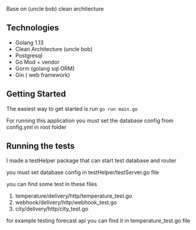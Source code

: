 Base on (uncle bob) clean architecture

## Technologies
* Golang 1.13 
* Clean Architecture (uncle bob)
* Postgresql
* Go Mod + vendor
* Gorm (golang sql ORM)
* Gin ( web framework)

## Getting Started

The easiest way to get started is run `go run main.go`

For running this application you must set the database config from config.yml in root folder 

## Running the tests

I made a testHelper package that can start test database and router

you must set database config in testHelper/testServer.go file

you can find some test in these files
1. temperature/delivery/http/temperature_test.go
2. webhook/delivery/http/webhook_test.go
3. city/delivery/http/city_test.go

for example testing forecast api you can find it in temperature_test.go file

